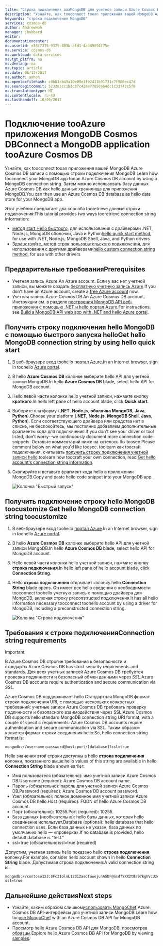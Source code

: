 ```yaml
---
title: "Строка подключения aaaMongoDB для учетной записи Azure Cosmos DB | Документы Microsoft"
description: "Узнайте, как tooconnect tooan приложения вашей MongoDB Azure Cosmos DB записи с помощью строки подключения MongoDB."
keywords: "строка подключения MongoDB"
services: cosmos-db
author: AndrewHoh
manager: jhubbard
editor: 
documentationcenter: 
ms.assetid: e36f7375-9329-403b-afd1-4ab49894f75e
ms.service: cosmos-db
ms.workload: data-services
ms.tgt_pltfrm: na
ms.devlang: na
ms.topic: article
ms.date: 06/12/2017
ms.author: anhoh
ms.openlocfilehash: c0b81cb49a10e09e3f02411b91731c7f980ec47d
ms.sourcegitcommit: 523283cc1b3c37c428e77850964dc1c33742c5f0
ms.translationtype: MT
ms.contentlocale: ru-RU
ms.lasthandoff: 10/06/2017
---
```

# <a name="connect-a-mongodb-application-tooazure-cosmos-db"></a><span data-ttu-id="34b4f-104">Подключение tooAzure приложения MongoDB Cosmos DB</span><span class="sxs-lookup"><span data-stu-id="34b4f-104">Connect a MongoDB application tooAzure Cosmos DB</span></span>
<span data-ttu-id="34b4f-105">Узнайте, как tooconnect tooan приложения вашей MongoDB Azure Cosmos DB записи с помощью строки подключения MongoDB.</span><span class="sxs-lookup"><span data-stu-id="34b4f-105">Learn how tooconnect your MongoDB app tooan Azure Cosmos DB account by using a MongoDB connection string.</span></span> <span data-ttu-id="34b4f-106">Затем можно использовать базу данных Azure Cosmos DB как hello данные хранилища для приложения MongoDB.</span><span class="sxs-lookup"><span data-stu-id="34b4f-106">You can then use an Azure Cosmos DB database as hello data store for your MongoDB app.</span></span> 

<span data-ttu-id="34b4f-107">Этот учебник предлагает два способа tooretrieve данные строки подключения:</span><span class="sxs-lookup"><span data-stu-id="34b4f-107">This tutorial provides two ways tooretrieve connection string information:</span></span>

- <span data-ttu-id="34b4f-108">[метод start Hello быстрого](#QuickstartConnection), для использования с драйверами .NET, Node.js, MongoDB оболочки, Java и Python</span><span class="sxs-lookup"><span data-stu-id="34b4f-108">[hello quick start method](#QuickstartConnection), for use with .NET, Node.js, MongoDB Shell, Java, and Python drivers</span></span>
- <span data-ttu-id="34b4f-109">[Здравствуйте, метод строк пользовательского подключения](#GetCustomConnection), для использования с другими драйверами</span><span class="sxs-lookup"><span data-stu-id="34b4f-109">[hello custom connection string method](#GetCustomConnection), for use with other drivers</span></span>

## <a name="prerequisites"></a><span data-ttu-id="34b4f-110">Предварительные требования</span><span class="sxs-lookup"><span data-stu-id="34b4f-110">Prerequisites</span></span>

- <span data-ttu-id="34b4f-111">Учетная запись Azure.</span><span class="sxs-lookup"><span data-stu-id="34b4f-111">An Azure account.</span></span> <span data-ttu-id="34b4f-112">Если у вас нет учетной записи, вы можете создать [бесплатную учетную запись Azure](https://azure.microsoft.com/free/).</span><span class="sxs-lookup"><span data-stu-id="34b4f-112">If you don't have an Azure account, create a [free Azure account](https://azure.microsoft.com/free/) now.</span></span> 
- <span data-ttu-id="34b4f-113">Учетная запись Azure Cosmos DB.</span><span class="sxs-lookup"><span data-stu-id="34b4f-113">An Azure Cosmos DB account.</span></span> <span data-ttu-id="34b4f-114">Инструкции см. в разделе [построения MongoDB API веб-приложения с помощью .NET и hello портал Azure](create-mongodb-dotnet.md).</span><span class="sxs-lookup"><span data-stu-id="34b4f-114">For instructions, see [Build a MongoDB API web app with .NET and hello Azure portal](create-mongodb-dotnet.md).</span></span>

## <span data-ttu-id="34b4f-115"><a id="QuickstartConnection"></a>Получить строку подключения hello MongoDB с помощью быстрого запуска hello</span><span class="sxs-lookup"><span data-stu-id="34b4f-115"><a id="QuickstartConnection"></a>Get hello MongoDB connection string by using hello quick start</span></span>
1. <span data-ttu-id="34b4f-116">В веб-браузере вход toohello [портал Azure](https://portal.azure.com).</span><span class="sxs-lookup"><span data-stu-id="34b4f-116">In an Internet browser, sign in toohello [Azure portal](https://portal.azure.com).</span></span>
2. <span data-ttu-id="34b4f-117">В hello **Azure Cosmos DB** колонке выберите hello API для учетной записи MongoDB.</span><span class="sxs-lookup"><span data-stu-id="34b4f-117">In hello **Azure Cosmos DB** blade, select hello API for MongoDB account.</span></span> 
3. <span data-ttu-id="34b4f-118">Hello левой части колонки hello учетной записи, нажмите кнопку **краткого**.</span><span class="sxs-lookup"><span data-stu-id="34b4f-118">In hello left pane of hello account blade, click **Quick start**.</span></span> 
4. <span data-ttu-id="34b4f-119">Выберите платформу (**.NET**, **Node.js**, **оболочка MongoDB**, **Java**, **Python**).</span><span class="sxs-lookup"><span data-stu-id="34b4f-119">Choose your platform (**.NET**, **Node.js**, **MongoDB Shell**, **Java**, **Python**).</span></span> <span data-ttu-id="34b4f-120">Если соответствующего драйвера или средства нет в списке, не беспокойтесь, мы постоянно добавляем дополнительные фрагменты кода для подключения.</span><span class="sxs-lookup"><span data-stu-id="34b4f-120">If you don't see your driver or tool listed, don't worry--we continuously document more connection code snippets.</span></span> <span data-ttu-id="34b4f-121">Оставьте комментарий ниже на хотелось бы toosee.</span><span class="sxs-lookup"><span data-stu-id="34b4f-121">Please comment below on what you'd like toosee.</span></span> <span data-ttu-id="34b4f-122">toolearn как toocraft подключения, считывать [получить строку подключения учетной записи hello](#GetCustomConnection).</span><span class="sxs-lookup"><span data-stu-id="34b4f-122">toolearn how toocraft your own connection, read [Get hello account's connection string information](#GetCustomConnection).</span></span>
5. <span data-ttu-id="34b4f-123">Скопируйте и вставьте фрагмент кода hello в приложении MongoDB.</span><span class="sxs-lookup"><span data-stu-id="34b4f-123">Copy and paste hello code snippet into your MongoDB app.</span></span>

    ![Колонка "Быстрый запуск"](./media/connect-mongodb-account/QuickStartBlade.png)

## <span data-ttu-id="34b4f-125"><a id="GetCustomConnection"></a>Получить подключение строку hello MongoDB toocustomize</span><span class="sxs-lookup"><span data-stu-id="34b4f-125"><a id="GetCustomConnection"></a> Get hello MongoDB connection string toocustomize</span></span>
1. <span data-ttu-id="34b4f-126">В веб-браузере вход toohello [портал Azure](https://portal.azure.com).</span><span class="sxs-lookup"><span data-stu-id="34b4f-126">In an Internet browser, sign in toohello [Azure portal](https://portal.azure.com).</span></span>
2. <span data-ttu-id="34b4f-127">В hello **Azure Cosmos DB** колонке выберите hello API для учетной записи MongoDB.</span><span class="sxs-lookup"><span data-stu-id="34b4f-127">In hello **Azure Cosmos DB** blade, select hello API for MongoDB account.</span></span> 
3. <span data-ttu-id="34b4f-128">Hello левой части колонки hello учетной записи, нажмите кнопку **строка подключения**.</span><span class="sxs-lookup"><span data-stu-id="34b4f-128">In hello left pane of hello account blade, click **Connection String**.</span></span> 
4. <span data-ttu-id="34b4f-129">Hello **строка подключения** открывает колонку.</span><span class="sxs-lookup"><span data-stu-id="34b4f-129">hello **Connection String** blade opens.</span></span> <span data-ttu-id="34b4f-130">Он имеет все hello сведения о необходимости tooconnect toohello учетную запись с помощью драйвера для MongoDB, включая строку preconstructed подключения.</span><span class="sxs-lookup"><span data-stu-id="34b4f-130">It has all hello information necessary tooconnect toohello account by using a driver for MongoDB, including a preconstructed connection string.</span></span>

    ![Колонка "Строка подключения"](./media/connect-mongodb-account/ConnectionStringBlade.png)

## <a name="connection-string-requirements"></a><span data-ttu-id="34b4f-132">Требования к строке подключения</span><span class="sxs-lookup"><span data-stu-id="34b4f-132">Connection string requirements</span></span>
> [!Important]
> <span data-ttu-id="34b4f-133">В Azure Cosmos DB строгие требования к безопасности и стандарты.</span><span class="sxs-lookup"><span data-stu-id="34b4f-133">Azure Cosmos DB has strict security requirements and standards.</span></span> <span data-ttu-id="34b4f-134">Для всех учетных записей Azure Cosmos DB требуется проверка подлинности и безопасный обмен данными через *SSL*.</span><span class="sxs-lookup"><span data-stu-id="34b4f-134">Azure Cosmos DB accounts require authentication and secure communication via *SSL*.</span></span> 
>
>

<span data-ttu-id="34b4f-135">Azure Cosmos DB поддерживает hello Стандартная MongoDB формат строки подключения URI, с помощью нескольких конкретных требований: учетные записи Azure Cosmos DB требовать проверку подлинности и безопасного взаимодействия через SSL.</span><span class="sxs-lookup"><span data-stu-id="34b4f-135">Azure Cosmos DB supports hello standard MongoDB connection string URI format, with a couple of specific requirements: Azure Cosmos DB accounts require authentication and secure communication via SSL.</span></span> <span data-ttu-id="34b4f-136">Таким образом является формат строки соединения hello:</span><span class="sxs-lookup"><span data-stu-id="34b4f-136">So, hello connection string format is:</span></span>

    mongodb://username:password@host:port/[database]?ssl=true

<span data-ttu-id="34b4f-137">Hello значения этой строки доступны в hello **строка подключения** колонки, показанного выше:</span><span class="sxs-lookup"><span data-stu-id="34b4f-137">hello values of this string are available in hello **Connection String** blade shown earlier:</span></span>

* <span data-ttu-id="34b4f-138">Имя пользователя (обязательно): имя учетной записи Azure Cosmos DB.</span><span class="sxs-lookup"><span data-stu-id="34b4f-138">Username (required): Azure Cosmos DB account name.</span></span>
* <span data-ttu-id="34b4f-139">Пароль (обязательно): пароль для учетной записи Azure Cosmos DB.</span><span class="sxs-lookup"><span data-stu-id="34b4f-139">Password (required): Azure Cosmos DB account password.</span></span>
* <span data-ttu-id="34b4f-140">Узел (обязательно): полное доменное имя учетной записи Azure Cosmos DB hello.</span><span class="sxs-lookup"><span data-stu-id="34b4f-140">Host (required): FQDN of hello Azure Cosmos DB account.</span></span>
* <span data-ttu-id="34b4f-141">Порт (обязательно): 10255.</span><span class="sxs-lookup"><span data-stu-id="34b4f-141">Port (required): 10255.</span></span>
* <span data-ttu-id="34b4f-142">База данных (необязательно): hello базы данных, которая hello соединение использует.</span><span class="sxs-lookup"><span data-stu-id="34b4f-142">Database (optional): hello database that hello connection uses.</span></span> <span data-ttu-id="34b4f-143">Если база данных не указан, база данных по умолчанию hello — «проверка».</span><span class="sxs-lookup"><span data-stu-id="34b4f-143">If no database is provided, hello default database is "test."</span></span>
* <span data-ttu-id="34b4f-144">ssl=true (обязательно)</span><span class="sxs-lookup"><span data-stu-id="34b4f-144">ssl=true (required)</span></span>

<span data-ttu-id="34b4f-145">Допустим, учетная запись hello показано hello **строка подключения** колонку.</span><span class="sxs-lookup"><span data-stu-id="34b4f-145">For example, consider hello account shown in hello **Connection String** blade.</span></span> <span data-ttu-id="34b4f-146">Допустимая строка подключения:</span><span class="sxs-lookup"><span data-stu-id="34b4f-146">A valid connection string is:</span></span>

    mongodb://contoso123:0Fc3IolnL12312asdfawejunASDF@asdfYXX2t8a97kghVcUzcDv98hawelufhawefafnoQRGwNj2nMPL1Y9qsIr9Srdw==@anhohmongo.documents.azure.com:10255/mydatabase?ssl=true

## <a name="next-steps"></a><span data-ttu-id="34b4f-147">Дальнейшие действия</span><span class="sxs-lookup"><span data-stu-id="34b4f-147">Next steps</span></span>
* <span data-ttu-id="34b4f-148">Узнайте, каким образом слишком[использовать MongoChef](mongodb-mongochef.md) Azure Cosmos DB API-интерфейсы для учетной записи MongoDB.</span><span class="sxs-lookup"><span data-stu-id="34b4f-148">Learn how too[use MongoChef](mongodb-mongochef.md) with an Azure Cosmos DB API for MongoDB account.</span></span>
* <span data-ttu-id="34b4f-149">Просмотр hello Azure Cosmos DB API для MongoDB, просмотрев [образцы](mongodb-samples.md).</span><span class="sxs-lookup"><span data-stu-id="34b4f-149">Explore hello Azure Cosmos DB API for MongoDB by viewing [samples](mongodb-samples.md).</span></span>
